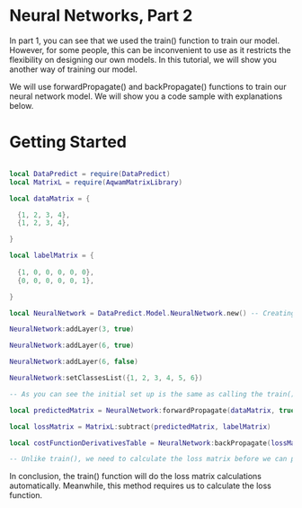 # Neural Networks, Part 2

In part 1, you can see that we used the train() function to train our model. However, for some people, this can be inconvenient to use as it restricts the flexibility on designing our own models.
In this tutorial, we will show you another way of training our model.

We will use forwardPropagate() and backPropagate() functions to train our neural network model. We will show you a code sample with explanations below.

# Getting Started

```lua

local DataPredict = require(DataPredict)
local MatrixL = require(AqwamMatrixLibrary)

local dataMatrix = {

  {1, 2, 3, 4},
  {1, 2, 3, 4},

}

local labelMatrix = {
  
  {1, 0, 0, 0, 0, 0},
  {0, 0, 0, 0, 0, 1},

}

local NeuralNetwork = DataPredict.Model.NeuralNetwork.new() -- Creating our neural network model.

NeuralNetwork:addLayer(3, true)

NeuralNetwork:addLayer(6, true)

NeuralNetwork:addLayer(6, false)

NeuralNetwork:setClassesList({1, 2, 3, 4, 5, 6})

-- As you can see the initial set up is the same as calling the train(). However, the difference can be seen at the code below.

local predictedMatrix = NeuralNetwork:forwardPropagate(dataMatrix, true)

local lossMatrix = MatrixL:subtract(predictedMatrix, labelMatrix)

local costFunctionDerivativesTable = NeuralNetwork:backPropagate(lossMatrix, true)

-- Unlike train(), we need to calculate the loss matrix before we can pass it to backPropagate() function.

```

In conclusion, the train() function will do the loss matrix calculations automatically. Meanwhile, this method requires us to calculate the loss function.
